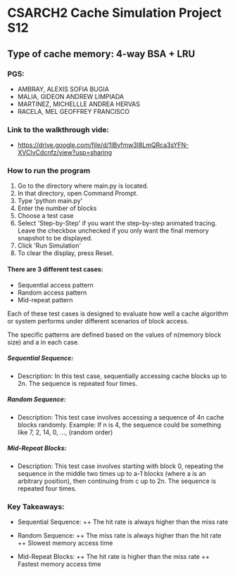 # CSARCH2 Cache Simulation Project S12

## Type of cache memory: 4-way BSA + LRU

### PG5:

- AMBRAY, ALEXIS SOFIA BUGIA
- MALIA, GIDEON ANDREW LIMPIADA
- MARTINEZ, MICHELLLE ANDREA HERVAS
- RACELA, MEL GEOFFREY FRANCISCO

### Link to the walkthrough vide:

- https://drive.google.com/file/d/1IBvfmw3l8LmQRca3sYFN-XVClvCdcnfz/view?usp=sharing

### How to run the program

1. Go to the directory where main.py is located.
2. In that directory, open Command Prompt.
3. Type 'python main.py'
4. Enter the number of blocks
5. Choose a test case
6. Select 'Step-by-Step' if you want the step-by-step animated tracing. Leave the checkbox unchecked if you only want the final memory snapshot to be displayed.
7. Click 'Run Simulation'
8. To clear the display, press Reset.

#### There are 3 different test cases:

- Sequential access pattern
- Random access pattern
- Mid-repeat pattern

Each of these test cases is designed to evaluate how well a cache algorithm or system performs under different scenarios of block access.

The specific patterns are defined based on the values of n(memory block size) and a in each case.

##### Sequential Sequence:

- Description: In this test case, sequentially accessing cache blocks up to 2n.
  The sequence is repeated four times.

##### Random Sequence:

- Description: This test case involves accessing a sequence of 4n cache blocks randomly.
  Example: If n is 4, the sequence could be something like 7, 2, 14, 0, ..., (random order)

##### Mid-Repeat Blocks:

- Description: This test case involves starting with block 0, repeating the sequence in the middle two times up to a-1 blocks (where a is an arbitrary position), then continuing from c up to 2n. The sequence is repeated four times.

### Key Takeaways:

- Sequential Sequence:
  ++ The hit rate is always higher than the miss rate

- Random Sequence:
  ++ The miss rate is always higher than the hit rate
  ++ Slowest memory access time

- Mid-Repeat Blocks:
  ++ The hit rate is higher than the miss rate
  ++ Fastest memory access time
